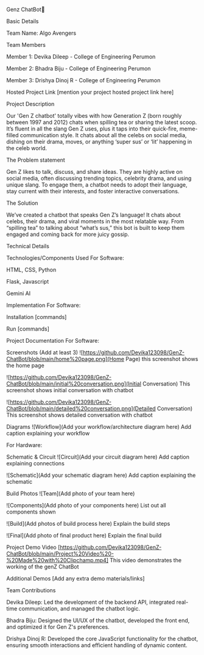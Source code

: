Genz ChatBot🎯

Basic Details

Team Name: Algo Avengers

Team Members

Member 1: Devika Dileep - College of Engineering Perumon

Member 2: Bhadra Biju - College of Engineering Perumon

Member 3: Drishya Dinoj R - College of Engineering Perumon


Hosted Project Link
[mention your project hosted project link here]

Project Description

Our 'Gen Z chatbot' totally vibes with how Generation Z (born roughly between 1997 and 2012) chats when spilling tea or sharing the latest scoop. It’s fluent in all the slang Gen Z uses, plus it taps into their quick-fire, meme-filled communication style. It chats about all the celebs on social media, dishing on their drama, moves, or anything ‘super sus’ or ‘lit’ happening in the celeb world.

The Problem statement

Gen Z likes to talk, discuss, and share ideas. They are highly active on social media, often discussing trending topics, celebrity drama, and using unique slang. To engage them, a chatbot needs to adopt their language, stay current with their interests, and foster interactive conversations.

The Solution

We’ve created a chatbot that speaks Gen Z’s language! It chats about celebs, their drama, and viral moments in the most relatable way. From “spilling tea” to talking about “what’s sus,” this bot is built to keep them engaged and coming back for more juicy gossip.

Technical Details

Technologies/Components Used
For Software:

HTML, CSS, Python

Flask, Javascript

Gemini AI

Implementation
For Software:

Installation
[commands]

Run
[commands]

Project Documentation
For Software:


Screenshots (Add at least 3)
![https://github.com/Devika123098/GenZ-ChatBot/blob/main/home%20page.png](Home Page) this screenshot shows the home page

![https://github.com/Devika123098/GenZ-ChatBot/blob/main/initial%20conversation.png](Initial Conversation) This screenshot shows initial conversation with chatbot

![https://github.com/Devika123098/GenZ-ChatBot/blob/main/detailed%20conversation.png](Detailed Conversation) This screenshot shows detailed conversation with chatbot

Diagrams
![Workflow](Add your workflow/architecture diagram here) Add caption explaining your workflow

For Hardware:

Schematic & Circuit
![Circuit](Add your circuit diagram here) Add caption explaining connections

![Schematic](Add your schematic diagram here) Add caption explaining the schematic

Build Photos
![Team](Add photo of your team here)

![Components](Add photo of your components here) List out all components shown

![Build](Add photos of build process here) Explain the build steps

![Final](Add photo of final product here) Explain the final build


Project Demo
Video
[https://github.com/Devika123098/GenZ-ChatBot/blob/main/Project%20Video%20-%20Made%20with%20Clipchamp.mp4] This video demonstrates the working of the genZ ChatBot

Additional Demos
[Add any extra demo materials/links]


Team Contributions

Devika Dileep: Led the development of the backend API, integrated real-time communication, and managed the chatbot logic.

Bhadra Biju: Designed the UI/UX of the chatbot, developed the front end, and optimized it for Gen Z's preferences.

Drishya Dinoj R: Developed the core JavaScript functionality for the chatbot, ensuring smooth interactions and efficient handling of dynamic content.
